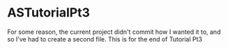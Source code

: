 # ASTutorialPt3
For some reason, the current project didn't commit how I wanted it to, and so I've had to create a second file. This is for the end of Tutorial Pt3
